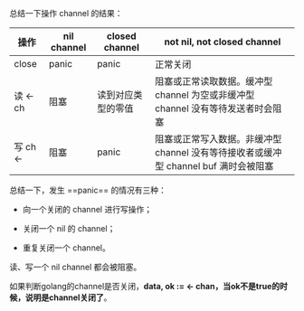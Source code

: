 总结一下操作 channel 的结果：

| 操作     | nil channel | closed channel     | not nil, not closed channel                                  |
| -------- | ----------- | ------------------ | ------------------------------------------------------------ |
| close    | panic       | panic              | 正常关闭                                                     |
| 读 <- ch | 阻塞        | 读到对应类型的零值 | 阻塞或正常读取数据。缓冲型 channel 为空或非缓冲型 channel 没有等待发送者时会阻塞 |
| 写 ch <- | 阻塞        | panic              | 阻塞或正常写入数据。非缓冲型 channel 没有等待接收者或缓冲型 channel buf 满时会被阻塞 |

总结一下，发生 ==panic== 的情况有三种：

- 向一个关闭的 channel 进行写操作；

- 关闭一个 nil 的 channel；

- 重复关闭一个 channel。



读、写一个 nil channel 都会被阻塞。



如果判断golang的channel是否关闭，**data, ok := <- chan，当ok不是true的时候，说明是channel关闭了**。